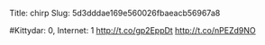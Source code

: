Title: chirp
Slug: 5d3dddae169e560026fbaeacb56967a8

#Kittydar: 0, Internet: 1 <a href="http://t.co/gp2EppDt">http://t.co/gp2EppDt</a> <a href="http://t.co/nPEZd9NO">http://t.co/nPEZd9NO</a>
